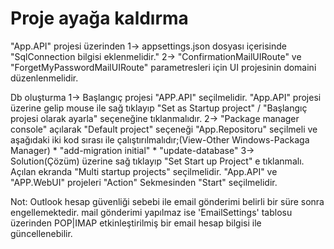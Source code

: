 # Proje ayağa kaldırma
"App.API" projesi üzerinden
1-> appsettings.json dosyası içerisinde "SqlConnection bilgisi eklenmelidir."
2-> "ConfirmationMailUIRoute" ve "ForgetMyPasswordMailUIRoute"  parametresleri için UI projesinin domaini düzenlenmelidir.

Db oluşturma
1-> Başlangıç projesi "APP.API" seçilmelidir. "App.API" projesi üzerine gelip mouse ile sağ tıklayıp "Set as Startup project" / "Başlangıç projesi olarak ayarla" seçeneğine tıklanmalıdır.
2-> "Package manager console" açılarak "Default project" seçeneği "App.Repositoru" seçilmeli ve aşağıdaki iki kod sırası ile çalıştırılmalıdır;(View-Other Windows-Packaga Manager)
	* "add-migration initial"
	* "update-database"
3-> Solution(Çözüm) üzerine sağ tıklayıp "Set Start up Project" e tıklanmalı. Açılan ekranda "Multi startup projects" seçilmelidir. "App.API"  ve "APP.WebUI" projeleri "Action" Sekmesinden "Start"  seçilmelidir.

Not: Outlook hesap güvenliği sebebi ile email gönderimi belirli bir süre sonra engellemektedir. mail gönderimi yapılmaz ise 'EmailSettings' tablosu üzerinden POP|IMAP etkinleştirilmiş bir email hesap bilgisi ile güncellenebilir.
